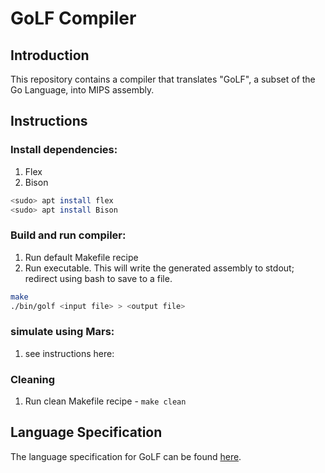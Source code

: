 # GoLF Compiler

## Introduction     
This repository contains a compiler that translates "GoLF", a subset of the Go Language, into MIPS assembly.

## Instructions

### Install dependencies:
1. Flex
2. Bison

```bash
<sudo> apt install flex
<sudo> apt install Bison
```

### Build and run compiler:
1. Run default Makefile recipe
2. Run executable. This will write the generated assembly to stdout; redirect using bash to save to a file.

```bash
make
./bin/golf <input file> > <output file>
```
### simulate using Mars:
1. see instructions here: 

### Cleaning
1. Run clean Makefile recipe - ```make clean```

## Language Specification

The language specification for GoLF can be found [here](./GoLF%20Specification.html).